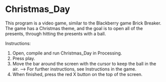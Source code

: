 Christmas_Day
=============
This program is a video game, similar to the Blackberry game Brick Breaker. The game has a Christmas theme, and the goal is to 
open all of the presents, through hitting the presents with a ball. 

Instructions:
1. Open, compile and run Christmas_Day in Processing. 
2. Press play. 
3. Move the bar around the screen with the cursor to keep the ball in the air.
   --> For further instructions, see Instructions in the game. 
4. When finished, press the red X button on the top of the screen. 
